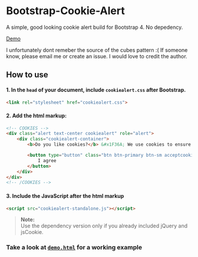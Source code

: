 # Bootstrap-Cookie-Alert
A simple, good looking cookie alert build for Bootstrap 4. No depedency.

[Demo](https://wruczek.github.io/Bootstrap-Cookie-Alert/demo)

I unfortunately dont remeber the source of the cubes pattern :(
If someone know, please email me or create an issue. I would love to credit the author.


## How to use
#### 1. In the `head` of your document, include `cookiealert.css` **after Bootstrap**.
```html
<link rel="stylesheet" href="cookiealert.css">
```

#### 2. Add the html markup:
```html
<!-- COOKIES -->
<div class="alert text-center cookiealert" role="alert">
    <div class="cookiealert-container">
        <b>Do you like cookies?</b> &#x1F36A; We use cookies to ensure you get the best experience on our website. <a href="http://cookiesandyou.com/" target="_blank">Learn more</a>

        <button type="button" class="btn btn-primary btn-sm acceptcookies" aria-label="Close">
            I agree
        </button>
    </div>
</div>
<!-- /COOKIES -->
```

#### 3. Include the JavaScript after the html markup
```html
<script src="cookiealert-standalone.js"></script>
```
> **Note:**  
> Use the dependency version only if you already included jQuery and jsCookie.

### Take a look at [`demo.html`](https://github.com/Wruczek/Bootstrap-Cookie-Alert/blob/gh-pages/demo.html) for a working example
